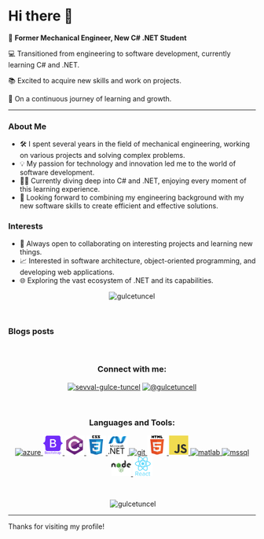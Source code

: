 # Hi there 👋

🔧 **Former Mechanical Engineer, New C# .NET Student**

💻 Transitioned from engineering to software development, currently learning C# and .NET.

📚 Excited to acquire new skills and work on projects.

🌱 On a continuous journey of learning and growth.

---

### About Me

- 🛠️ I spent several years in the field of mechanical engineering, working on various projects and solving complex problems.
- 💡 My passion for technology and innovation led me to the world of software development.
- 👨‍💻 Currently diving deep into C# and .NET, enjoying every moment of this learning experience.
- 🚀 Looking forward to combining my engineering background with my new software skills to create efficient and effective solutions.

### Interests

- 💬 Always open to collaborating on interesting projects and learning new things.
- 📈 Interested in software architecture, object-oriented programming, and developing web applications.
- 🌐 Exploring the vast ecosystem of .NET and its capabilities.

<p align="center"> <img src="https://komarev.com/ghpvc/?username=gulcetuncel&label=Profile%20views&color=0e75b6&style=flat" alt="gulcetuncel" /> </p>

<br>

### Blogs posts
<!-- BLOG-POST-LIST:START -->
<!-- BLOG-POST-LIST:END -->

<br>

<h3 align="center">Connect with me:</h3>
<p align="center">
<a href="https://linkedin.com/in/sevval-gulce-tuncel" target="blank"><img align="center" src="https://raw.githubusercontent.com/rahuldkjain/github-profile-readme-generator/master/src/images/icons/Social/linked-in-alt.svg" alt="sevval-gulce-tuncel" height="30" width="40" /></a>
<a href="https://medium.com/@gulcetuncell" target="blank"><img align="center" src="https://raw.githubusercontent.com/rahuldkjain/github-profile-readme-generator/master/src/images/icons/Social/medium.svg" alt="@gulcetuncell" height="30" width="40" /></a>
</p>

<br>

<h3 align="center">Languages and Tools:</h3>
<p align="center"> 
<a href="https://azure.microsoft.com/en-in/" target="_blank" rel="noreferrer"> <img src="https://www.vectorlogo.zone/logos/microsoft_azure/microsoft_azure-icon.svg" alt="azure" width="40" height="40"/> </a> 
<a href="https://getbootstrap.com" target="_blank" rel="noreferrer"> <img src="https://raw.githubusercontent.com/devicons/devicon/master/icons/bootstrap/bootstrap-plain-wordmark.svg" alt="bootstrap" width="40" height="40"/> </a> 
<a href="https://www.w3schools.com/cs/" target="_blank" rel="noreferrer"> <img src="https://raw.githubusercontent.com/devicons/devicon/master/icons/csharp/csharp-original.svg" alt="csharp" width="40" height="40"/> </a> 
<a href="https://www.w3schools.com/css/" target="_blank" rel="noreferrer"> <img src="https://raw.githubusercontent.com/devicons/devicon/master/icons/css3/css3-original-wordmark.svg" alt="css3" width="40" height="40"/> </a> 
<a href="https://dotnet.microsoft.com/" target="_blank" rel="noreferrer"> <img src="https://raw.githubusercontent.com/devicons/devicon/master/icons/dot-net/dot-net-original-wordmark.svg" alt="dotnet" width="40" height="40"/> </a> 
<a href="https://git-scm.com/" target="_blank" rel="noreferrer"> <img src="https://www.vectorlogo.zone/logos/git-scm/git-scm-icon.svg" alt="git" width="40" height="40"/> </a> 
<a href="https://www.w3.org/html/" target="_blank" rel="noreferrer"> <img src="https://raw.githubusercontent.com/devicons/devicon/master/icons/html5/html5-original-wordmark.svg" alt="html5" width="40" height="40"/> </a> 
<a href="https://developer.mozilla.org/en-US/docs/Web/JavaScript" target="_blank" rel="noreferrer"> <img src="https://raw.githubusercontent.com/devicons/devicon/master/icons/javascript/javascript-original.svg" alt="javascript" width="40" height="40"/> </a> 
<a href="https://www.mathworks.com/" target="_blank" rel="noreferrer"> <img src="https://upload.wikimedia.org/wikipedia/commons/2/21/Matlab_Logo.png" alt="matlab" width="40" height="40"/> </a> 
<a href="https://www.microsoft.com/en-us/sql-server" target="_blank" rel="noreferrer"> <img src="https://www.svgrepo.com/show/303229/microsoft-sql-server-logo.svg" alt="mssql" width="40" height="40"/> </a> 
<a href="https://nodejs.org" target="_blank" rel="noreferrer"> <img src="https://raw.githubusercontent.com/devicons/devicon/master/icons/nodejs/nodejs-original-wordmark.svg" alt="nodejs" width="40" height="40"/> </a> 
<a href="https://reactjs.org/" target="_blank" rel="noreferrer"> <img src="https://raw.githubusercontent.com/devicons/devicon/master/icons/react/react-original-wordmark.svg" alt="react" width="40" height="40"/> </a> 
</p>

<br>

<p align="center">&nbsp;<img src="https://github-readme-stats.vercel.app/api?username=gulcetuncel&show_icons=true&locale=en" alt="gulcetuncel" /></p>

---
Thanks for visiting my profile!
